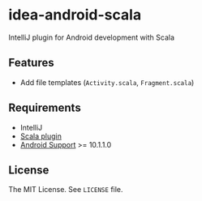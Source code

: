 # idea-android-scala
IntelliJ plugin for Android development with Scala

## Features

* Add file templates (`Activity.scala`, `Fragment.scala`)

## Requirements

* IntelliJ
* [Scala plugin](https://plugins.jetbrains.com/plugin/1347)
* [Android Support](https://plugins.jetbrains.com/plugin/1792) >= 10.1.1.0

## License

The MIT License. See `LICENSE` file.
